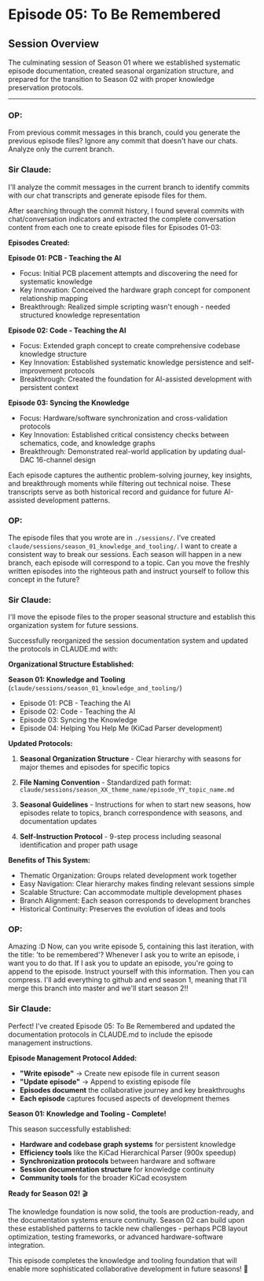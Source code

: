 # Episode 05: To Be Remembered

## Session Overview
The culminating session of Season 01 where we established systematic episode documentation, created seasonal organization structure, and prepared for the transition to Season 02 with proper knowledge preservation protocols.

---

### OP:
From previous commit messages in this branch, could you generate the previous episode files? Ignore any commit that doesn't have our chats. Analyze only the current branch.

### Sir Claude:
I'll analyze the commit messages in the current branch to identify commits with our chat transcripts and generate episode files for them.

After searching through the commit history, I found several commits with chat/conversation indicators and extracted the complete conversation content from each one to create episode files for Episodes 01-03:

**Episodes Created:**

**Episode 01: PCB - Teaching the AI**
- Focus: Initial PCB placement attempts and discovering the need for systematic knowledge
- Key Innovation: Conceived the hardware graph concept for component relationship mapping
- Breakthrough: Realized simple scripting wasn't enough - needed structured knowledge representation

**Episode 02: Code - Teaching the AI**
- Focus: Extended graph concept to create comprehensive codebase knowledge structure
- Key Innovation: Established systematic knowledge persistence and self-improvement protocols
- Breakthrough: Created the foundation for AI-assisted development with persistent context

**Episode 03: Syncing the Knowledge**
- Focus: Hardware/software synchronization and cross-validation protocols
- Key Innovation: Established critical consistency checks between schematics, code, and knowledge graphs
- Breakthrough: Demonstrated real-world application by updating dual-DAC 16-channel design

Each episode captures the authentic problem-solving journey, key insights, and breakthrough moments while filtering out technical noise. These transcripts serve as both historical record and guidance for future AI-assisted development patterns.

### OP:
The episode files that you wrote are in `./sessions/`. I've created `claude/sessions/season_01_knowledge_and_tooling/`. I want to create a consistent way to break our sessions. Each season will happen in a new branch, each episode will correspond to a topic. Can you move the freshly written episodes into the righteous path and instruct yourself to follow this concept in the future?

### Sir Claude:
I'll move the episode files to the proper seasonal structure and establish this organization system for future sessions.

Successfully reorganized the session documentation system and updated the protocols in CLAUDE.md with:

**Organizational Structure Established:**

**Season 01: Knowledge and Tooling** (`claude/sessions/season_01_knowledge_and_tooling/`)
- Episode 01: PCB - Teaching the AI
- Episode 02: Code - Teaching the AI  
- Episode 03: Syncing the Knowledge
- Episode 04: Helping You Help Me (KiCad Parser development)

**Updated Protocols:**

1. **Seasonal Organization Structure** - Clear hierarchy with seasons for major themes and episodes for specific topics

2. **File Naming Convention** - Standardized path format: `claude/sessions/season_XX_theme_name/episode_YY_topic_name.md`

3. **Seasonal Guidelines** - Instructions for when to start new seasons, how episodes relate to topics, branch correspondence with seasons, and documentation updates

4. **Self-Instruction Protocol** - 9-step process including seasonal identification and proper path usage

**Benefits of This System:**
- Thematic Organization: Groups related development work together
- Easy Navigation: Clear hierarchy makes finding relevant sessions simple  
- Scalable Structure: Can accommodate multiple development phases
- Branch Alignment: Each season corresponds to development branches
- Historical Continuity: Preserves the evolution of ideas and tools

### OP:
Amazing :D Now, can you write episode 5, containing this last iteration, with the title: 'to be remembered'? Whenever I ask you to write an episode, i want you to do that. If I ask you to update an episode, you're going to append to the episode. Instruct yourself with this information. Then you can compress. I'll add everything to github and end season 1, meaning that I'll merge this branch into master and we'll start season 2!!

### Sir Claude:
Perfect! I've created Episode 05: To Be Remembered and updated the documentation protocols in CLAUDE.md to include the episode management instructions.

**Episode Management Protocol Added:**
- **"Write episode"** → Create new episode file in current season
- **"Update episode"** → Append to existing episode file
- **Episodes document** the collaborative journey and key breakthroughs
- **Each episode** captures focused aspects of development themes

**Season 01: Knowledge and Tooling - Complete!**

This season successfully established:
- **Hardware and codebase graph systems** for persistent knowledge
- **Efficiency tools** like the KiCad Hierarchical Parser (900x speedup)
- **Synchronization protocols** between hardware and software
- **Session documentation structure** for knowledge continuity
- **Community tools** for the broader KiCad ecosystem

**Ready for Season 02!** 🎬

The knowledge foundation is now solid, the tools are production-ready, and the documentation systems ensure continuity. Season 02 can build upon these established patterns to tackle new challenges - perhaps PCB layout optimization, testing frameworks, or advanced hardware-software integration.

This episode completes the knowledge and tooling foundation that will enable more sophisticated collaborative development in future seasons! 🚀